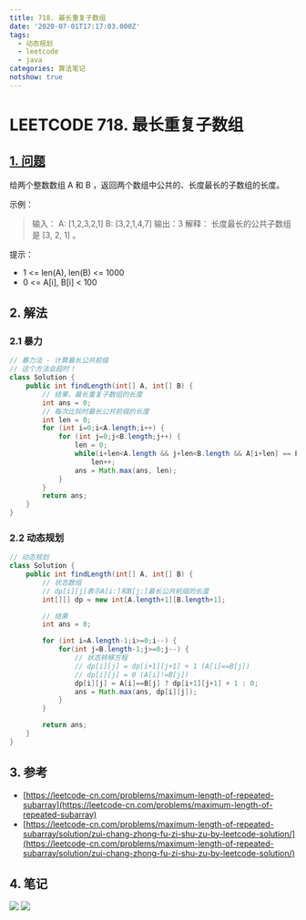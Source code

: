 ```yaml
---
title: 718. 最长重复子数组
date: '2020-07-01T17:17:03.000Z'
tags:
  - 动态规划
  - leetcode
  - java
categories: 算法笔记
notshow: true
---
```


# LEETCODE 718. 最长重复子数组

## [1. 问题](https://leetcode-cn.com/problems/maximum-length-of-repeated-subarray/)

给两个整数数组 A 和 B ，返回两个数组中公共的、长度最长的子数组的长度。

示例：

> 输入： A: \[1,2,3,2,1\] B: \[3,2,1,4,7\] 输出：3 解释： 长度最长的公共子数组是 \[3, 2, 1\] 。

提示：

* 1 &lt;= len\(A\), len\(B\) &lt;= 1000
* 0 &lt;= A\[i\], B\[i\] &lt; 100

## 2. 解法

### 2.1 暴力

```java
// 暴力法 - 计算最长公共前缀
// 这个方法会超时！
class Solution {
    public int findLength(int[] A, int[] B) {
        // 结果，最长重复子数组的长度
        int ans = 0;
        // 每次比较时最长公共前缀的长度
        int len = 0;
        for (int i=0;i<A.length;i++) {
            for (int j=0;j<B.length;j++) {
                len = 0;
                while(i+len<A.length && j+len<B.length && A[i+len] == B[j+len])
                    len++;
                ans = Math.max(ans, len);
            }
        }
        return ans;
    }
}
```

### 2.2 动态规划

```java
// 动态规划
class Solution {
    public int findLength(int[] A, int[] B) {
        // 状态数组
        // dp[i][j]表示A[i:]和B[j:]最长公共前缀的长度
        int[][] dp = new int[A.length+1][B.length+1];

        // 结果
        int ans = 0;

        for (int i=A.length-1;i>=0;i--) {
            for(int j=B.length-1;j>=0;j--) {
                // 状态转移方程
                // dp[i][j] = dp[i+1][j+1] + 1 (A[i]==B[j])
                // dp[i][j] = 0 (A[i]!=B[j])
                dp[i][j] = A[i]==B[j] ? dp[i+1][j+1] + 1 : 0;
                ans = Math.max(ans, dp[i][j]);
            }
        }

        return ans;
    }
}
```

## 3. 参考

* [https://leetcode-cn.com/problems/maximum-length-of-repeated-subarray](https://leetcode-cn.com/problems/maximum-length-of-repeated-subarray)
* [https://leetcode-cn.com/problems/maximum-length-of-repeated-subarray/solution/zui-chang-zhong-fu-zi-shu-zu-by-leetcode-solution/](https://leetcode-cn.com/problems/maximum-length-of-repeated-subarray/solution/zui-chang-zhong-fu-zi-shu-zu-by-leetcode-solution/)

## 4. 笔记

![](https://777blog.oss-cn-shanghai.aliyuncs.com/blog%20pic/leetcode718-1.jpg) ![](https://777blog.oss-cn-shanghai.aliyuncs.com/blog%20pic/leetcode718-2.jpg)

